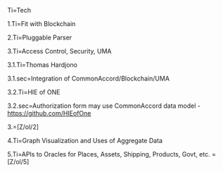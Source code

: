Ti=Tech

1.Ti=Fit with Blockchain

2.Ti=Pluggable Parser

3.Ti=Access Control, Security, UMA

3.1.Ti=Thomas Hardjono

3.1.sec=Integration of CommonAccord/Blockchain/UMA

3.2.Ti=HIE of ONE

3.2.sec=Authorization form may use CommonAccord data model - <a href="https://github.com/HIEofOne"> https://github.com/HIEofOne</a>

3.=[Z/ol/2]

4.Ti=Graph Visualization and Uses of Aggregate Data

5.Ti=APIs to Oracles for Places, Assets, Shipping, Products, Govt, etc. 
=[Z/ol/5]

